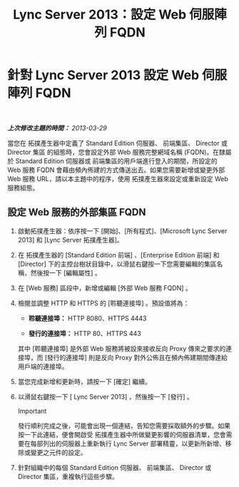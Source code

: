 ﻿---
title: Lync Server 2013：設定 Web 伺服陣列 FQDN
TOCTitle: 設定 Web 伺服陣列 FQDN
ms:assetid: cb25dbbd-dcea-4997-8e14-e5007dd7d3ca
ms:mtpsurl: https://technet.microsoft.com/zh-tw/library/Gg429722(v=OCS.15)
ms:contentKeyID: 49292325
ms.date: 08/10/2015
mtps_version: v=OCS.15
ms.translationtype: HT
---

# 針對 Lync Server 2013 設定 Web 伺服陣列 FQDN

 

_**上次修改主題的時間：** 2013-03-29_

當您在 拓撲產生器中定義了 Standard Edition 伺服器、 前端集區、 Director 或 Director 集區 的組態時，您會設定外部 Web 服務完整網域名稱 (FQDN)。在隸屬於 Standard Edition 伺服器或 前端集區的用戶端進行登入的期間，所設定的 Web 服務 FQDN 會藉由頻內佈建的方式傳送出去。如果您需要新增或變更外部 Web 服務 URL，請以本主題中的程序，使用 拓撲產生器來設定或重新設定 Web 服務組態。

## 設定 Web 服務的外部集區 FQDN

1.  啟動拓撲產生器：依序按一下 \[開始\]、\[所有程式\]、\[Microsoft Lync Server 2013\] 和 \[Lync Server 拓撲產生器\]。

2.  在 拓撲產生器的 \[Standard Edition 前端\] 、\[Enterprise Edition 前端\] 和 \[Director\] 下的主控台樹狀目錄中，以滑鼠右鍵按一下您需要編輯的集區名稱，然後按一下 \[編輯屬性\] 。

3.  在 \[Web 服務\] 區段中，新增或編輯 \[外部 Web 服務 FQDN\] 。

4.  檢閱並調整 HTTP 和 HTTPS 的 \[聆聽連接埠\] 。預設值將為：
    
      - **聆聽連接埠：** HTTP 8080、HTTPS 4443
    
      - **發行的連接埠：** HTTP 80、HTTPS 443
    
    其中 \[聆聽連接埠\] 是外部 Web 服務將被設來接收反向 Proxy 傳來之要求的連接埠，而 \[發行的連接埠\] 則是反向 Proxy 對外公佈且在頻內佈建期間傳達給用戶端的連接埠。

5.  當您完成新增和更新時，請按一下 \[確定\] 繼續。

6.  以滑鼠右鍵按一下 \[ Lync Server 2013\] ，然後按一下 \[發行\] 。
    
    > [!IMPORTANT]  
    > 發行順利完成之後，可能會出現一個連結，告知您需要採取額外的步驟。如果按一下此連結，便會開啟受 拓撲產生器中所做變更影響的伺服器清單，您會需要在每部列出的伺服器上重新執行 Lync Server 部署精靈，以更新所新增、移除或變更之元件的設定。
    


7.  針對組織中的每個 Standard Edition 伺服器、 前端集區、 Director 或 Director 集區，重複執行這些步驟。


